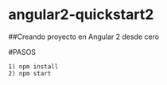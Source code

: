 # angular2-quickstart2

##Creando proyecto en Angular 2 desde cero

#PASOS
```
1) npm install 
2) npm start
```

